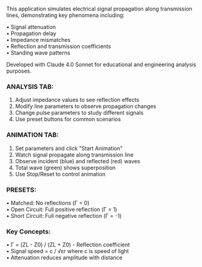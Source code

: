 This application simulates electrical signal propagation along transmission lines,
demonstrating key phenomena including:

• Signal attenuation  
• Propagation delay  
• Impedance mismatches  
• Reflection and transmission coefficients  
• Standing wave patterns  

Developed with Claude 4.0 Sonnet for educational and engineering analysis purposes.

### ANALYSIS TAB:
1. Adjust impedance values to see reflection effects
2. Modify line parameters to observe propagation changes
3. Change pulse parameters to study different signals
4. Use preset buttons for common scenarios

### ANIMATION TAB:  
1. Set parameters and click "Start Animation"
2. Watch signal propagate along transmission line
3. Observe incident (blue) and reflected (red) waves
4. Total wave (green) shows superposition
5. Use Stop/Reset to control animation

### PRESETS:
• Matched: No reflections (Γ = 0)  
• Open Circuit: Full positive reflection (Γ = 1)  
• Short Circuit: Full negative reflection (Γ = -1)  

### Key Concepts:
• Γ = (ZL - Z0) / (ZL + Z0) - Reflection coefficient  
• Signal speed = c / √εr where c is speed of light  
• Attenuation reduces amplitude with distance  
